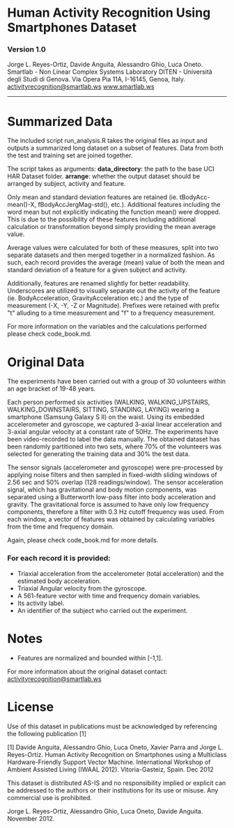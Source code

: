 Human Activity Recognition Using Smartphones Dataset
=====
### Version 1.0

Jorge L. Reyes-Ortiz, Davide Anguita, Alessandro Ghio, Luca Oneto.
Smartlab - Non Linear Complex Systems Laboratory
DITEN - Università degli Studi di Genova.
Via Opera Pia 11A, I-16145, Genoa, Italy.
activityrecognition@smartlab.ws
www.smartlab.ws

____

Summarized Data
=====

The included script run_analysis.R takes the original files as input and outputs a summarized long dataset on a subset of features. Data from both the test and training set are joined together.

The script takes as arguments:
**data_directory**: the path to the base UCI HAR Dataset folder.
**arrange**: whether the output dataset should be arranged by subject, activity and feature.

Only mean and standard deviation features are retained (ie. tBodyAcc-mean()-X, fBodyAccJergMag-std(), etc.). Additional features including the word mean but not explicitly indicating the function mean() were dropped. This is due to the possibility of these features including additional calculation or transformation beyond simply providing the mean average value.

Average values were calculated for both of these measures, split into two separate datasets and then merged together in a normalized fashion. As such, each record provides the average (mean) value of both the mean and standard deviation of a feature for a given subject and activity.

Additionally, features are renamed slightly for better readability. Underscores are utilized to visually separate out the activity of the feature (ie. BodyAcceleration, GravityAcceleration etc.) and the type of measurement (-X, -Y, -Z or Magnitude). Prefixes were retained with prefix "t" alluding to a time measurement and "f" to a frequency measurement.

For more information on the variables and the calculations performed please check code_book.md.

Original Data
=====

The experiments have been carried out with a group of 30 volunteers within an age bracket of 19-48 years. 

Each person performed six activities (WALKING, WALKING_UPSTAIRS, WALKING_DOWNSTAIRS, SITTING, STANDING, LAYING) wearing a smartphone (Samsung Galaxy S II) on the waist. Using its embedded accelerometer and gyroscope, we captured 3-axial linear acceleration and 3-axial angular velocity at a constant rate of 50Hz. The experiments have been video-recorded to label the data manually. The obtained dataset has been randomly partitioned into two sets, where 70% of the volunteers was selected for generating the training data and 30% the test data. 

The sensor signals (accelerometer and gyroscope) were pre-processed by applying noise filters and then sampled in fixed-width sliding windows of 2.56 sec and 50% overlap (128 readings/window). The sensor acceleration signal, which has gravitational and body motion components, was separated using a Butterworth low-pass filter into body acceleration and gravity. The gravitational force is assumed to have only low frequency components, therefore a filter with 0.3 Hz cutoff frequency was used. From each window, a vector of features was obtained by calculating variables from the time and frequency domain. 

Again, please check code_book.md for more details.

### For each record it is provided:

- Triaxial acceleration from the accelerometer (total acceleration) and the estimated body acceleration.
- Triaxial Angular velocity from the gyroscope. 
- A 561-feature vector with time and frequency domain variables. 
- Its activity label. 
- An identifier of the subject who carried out the experiment.

Notes
=====
- Features are normalized and bounded within [-1,1].

For more information about the original dataset contact: activityrecognition@smartlab.ws

License
=====
Use of this dataset in publications must be acknowledged by referencing the following publication [1] 

[1] Davide Anguita, Alessandro Ghio, Luca Oneto, Xavier Parra and Jorge L. Reyes-Ortiz. Human Activity Recognition on Smartphones using a Multiclass Hardware-Friendly Support Vector Machine. International Workshop of Ambient Assisted Living (IWAAL 2012). Vitoria-Gasteiz, Spain. Dec 2012

This dataset is distributed AS-IS and no responsibility implied or explicit can be addressed to the authors or their institutions for its use or misuse. Any commercial use is prohibited.

Jorge L. Reyes-Ortiz, Alessandro Ghio, Luca Oneto, Davide Anguita. November 2012.
